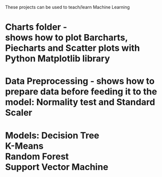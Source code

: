 These projects can be used to teach/learn Machine Learning </br>
# Charts folder - </br>shows how to plot Barcharts, Piecharts and Scatter plots with Python Matplotlib library</br>
# Data Preprocessing - shows how to prepare data before feeding it to the model: Normality test and Standard Scaler</br>
# Models: Decision Tree </br> K-Means </br> Random Forest </br> Support Vector Machine</br>
